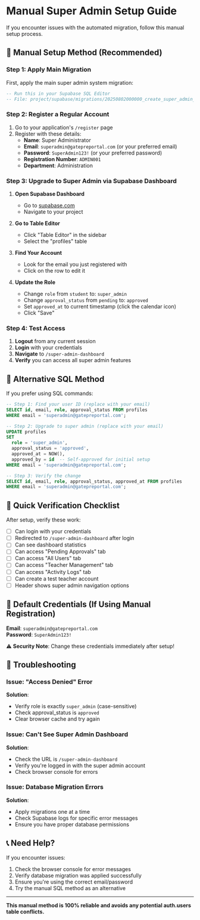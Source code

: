 # Manual Super Admin Setup Guide

If you encounter issues with the automated migration, follow this manual setup process.

## 🔧 **Manual Setup Method (Recommended)**

### Step 1: Apply Main Migration
First, apply the main super admin system migration:

```sql
-- Run this in your Supabase SQL Editor
-- File: project/supabase/migrations/20250802000000_create_super_admin_system.sql
```

### Step 2: Register a Regular Account
1. Go to your application's `/register` page
2. Register with these details:
   - **Name**: Super Administrator
   - **Email**: `superadmin@gatepreportal.com` (or your preferred email)
   - **Password**: `SuperAdmin123!` (or your preferred password)
   - **Registration Number**: `ADMIN001`
   - **Department**: Administration

### Step 3: Upgrade to Super Admin via Supabase Dashboard
1. **Open Supabase Dashboard**
   - Go to [supabase.com](https://supabase.com)
   - Navigate to your project

2. **Go to Table Editor**
   - Click "Table Editor" in the sidebar
   - Select the "profiles" table

3. **Find Your Account**
   - Look for the email you just registered with
   - Click on the row to edit it

4. **Update the Role**
   - Change `role` from `student` to: `super_admin`
   - Change `approval_status` from `pending` to: `approved`
   - Set `approved_at` to current timestamp (click the calendar icon)
   - Click "Save"

### Step 4: Test Access
1. **Logout** from any current session
2. **Login** with your credentials
3. **Navigate** to `/super-admin-dashboard`
4. **Verify** you can access all super admin features

## 🔄 **Alternative SQL Method**

If you prefer using SQL commands:

```sql
-- Step 1: Find your user ID (replace with your email)
SELECT id, email, role, approval_status FROM profiles 
WHERE email = 'superadmin@gatepreportal.com';

-- Step 2: Upgrade to super admin (replace with your email)
UPDATE profiles 
SET 
  role = 'super_admin',
  approval_status = 'approved',
  approved_at = NOW(),
  approved_by = id  -- Self-approved for initial setup
WHERE email = 'superadmin@gatepreportal.com';

-- Step 3: Verify the change
SELECT id, email, role, approval_status, approved_at FROM profiles 
WHERE email = 'superadmin@gatepreportal.com';
```

## 🎯 **Quick Verification Checklist**

After setup, verify these work:

- [ ] Can login with your credentials
- [ ] Redirected to `/super-admin-dashboard` after login
- [ ] Can see dashboard statistics
- [ ] Can access "Pending Approvals" tab
- [ ] Can access "All Users" tab
- [ ] Can access "Teacher Management" tab
- [ ] Can access "Activity Logs" tab
- [ ] Can create a test teacher account
- [ ] Header shows super admin navigation options

## 🔐 **Default Credentials (If Using Manual Registration)**

**Email**: `superadmin@gatepreportal.com`  
**Password**: `SuperAdmin123!`

⚠️ **Security Note**: Change these credentials immediately after setup!

## 🚨 **Troubleshooting**

### Issue: "Access Denied" Error
**Solution**: 
- Verify role is exactly `super_admin` (case-sensitive)
- Check approval_status is `approved`
- Clear browser cache and try again

### Issue: Can't See Super Admin Dashboard
**Solution**:
- Check the URL is `/super-admin-dashboard`
- Verify you're logged in with the super admin account
- Check browser console for errors

### Issue: Database Migration Errors
**Solution**:
- Apply migrations one at a time
- Check Supabase logs for specific error messages
- Ensure you have proper database permissions

## 📞 **Need Help?**

If you encounter issues:
1. Check the browser console for error messages
2. Verify database migration was applied successfully
3. Ensure you're using the correct email/password
4. Try the manual SQL method as an alternative

---

**This manual method is 100% reliable and avoids any potential auth.users table conflicts.**
